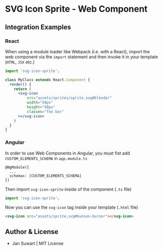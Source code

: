 # SVG Icon Sprite - Web Component

## Integration Examples

### React

When using a module loader like Webpack (i.e. with a React), import the web component
via the `import` statement and then invoke it in your template (`HTML`, `JSX` etc.)

```jsx harmony
import 'svg-icon-sprite';

class MyClass extends React.Component {
  render() {
    return (
      <svg-icon
          src="assets/sprites/sprite.svg#blender"
          width="50px"
          height="50px"
          classes="foo bar"
      ></svg-icon>
    )
  }
}
```

### Angular

In order to use Web Components in Angular, you must fist add `CUSTOM_ELEMENTS_SCHEMA` in `app.module.ts`

```
@NgModule({
  ...
  schemas: [CUSTOM_ELEMENTS_SCHEMA]
})
```

Then import `svg-icon-sprite` inside of the component (`.ts` file)

```javascript
import 'svg-icon-sprite';
```

Now you can use the `svg-icon` tag inside your template (`.html` file)

```html
<svg-icon src="assets/sprite.svg#bunsen-burner"></svg-icon>
```

## Author & License
- Jan Suwart | MIT License
